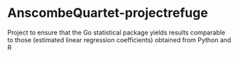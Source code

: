 # AnscombeQuartet-projectrefuge
Project to ensure that the Go statistical package yields results comparable to those (estimated linear regression coefficients) obtained from Python and R
